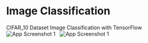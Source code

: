 # Image Classification
CIFAR_10 Dataset Image Classification with TensorFlow
 
![App Screenshot 1](https://raw.githubusercontent.com/NimaZare/ImageClassificationTensorFlow/Screenshot_01.png)
 
![App Screenshot 1](https://raw.githubusercontent.com/NimaZare/ImageClassificationTensorFlow/Screenshot_02.png)
